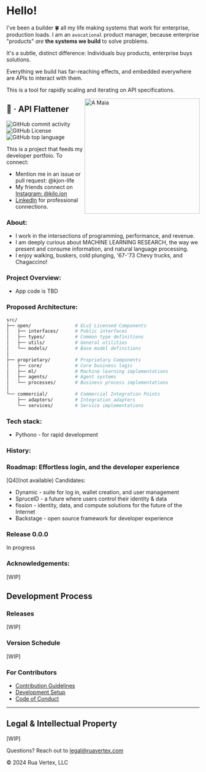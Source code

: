 

# Hello! 

I've been a builder 🍀 all my life making systems that work for enterprise, production loads. I am an `avocational` product manager, because enterprise "products" _are_ **the systems we build** to solve problems.

It's a subtle, distinct difference: Individuals buy products, enterprise buys solutions. 

Everything we build has far-reaching effects, and embedded everywhere are APIs to interact with them.

This is a tool for rapidly scaling and iterating on API specifications.

<img align="right" width="300" src="https://user-images.githubusercontent.com/76539355/214731371-78cb7bcb-996d-4108-9872-7af758ed5647.png" alt="A Maia">



## 🧰  &middot; API Flattener   
 ![GitHub commit activity](https://img.shields.io/github/commit-activity/y/kjon-life/api-flattener) 
 ![GitHub License](https://img.shields.io/github/license/kjon-life/api-flattener)
 ![GitHub top language](https://img.shields.io/github/languages/top/kjon-life/api-flattener)
 
This is a project that feeds my developer portfoio. To connect:  
- Mention me in an issue or pull request: @kjon-life  
- My friends connect on [Instagram: @kilo.jon](https://www.instagram.com/kilo.jon/)   
- [LinkedIn](https://www.linkedin.com/in/jonhwilliams) for professional connections.

### About:  
- I work in the intersections of programming, performance, and revenue.  
- I am deeply curious about MACHINE LEARNING RESEARCH, the way we present and consume information, and natural language processing. 
- I enjoy walking, buskers, cold plunging, '67-'73 Chevy trucks, and Chagaccino! 

### Project Overview:
* App code is TBD 

### Proposed Architecture:
```bash
src/
├── open/                # ELv2 Licensed Components
│   ├── interfaces/      # Public interfaces
│   ├── types/           # Common type definitions
│   ├── utils/           # General utilities
│   └── models/          # Base model definitions
│
├── proprietary/         # Proprietary Components
│   ├── core/            # Core business logic
│   ├── ml/              # Machine learning implementations
│   ├── agents/          # Agent systems
│   └── processes/       # Business process implementations
│
└── commercial/          # Commercial Integration Points
    ├── adapters/        # Integration adapters
    └── services/        # Service implementations
```

### Tech stack:
* Pythono - for rapid development

### History:  

### Roadmap: Effortless login, and the developer experience
[Q4](not available) Candidates:  
* Dynamic - suite for log in, wallet creation, and user management    
* SpruceID - a future where users control their identity & data    
* fission - identity, data, and compute solutions for the future of the Internet  
* Backstage - open source framework for developer experience
   
### Release 0.0.0  
In progress

### Acknowledgements:

[WIP]

## Development Process

### Releases

[WIP]

### Version Schedule

[WIP]

### For Contributors
- [Contribution Guidelines](CONTRIBUTING.md)
- [Development Setup](docs/development/setup.md)
- [Code of Conduct](CODE_OF_CONDUCT.md)

___ 
## Legal & Intellectual Property

[WIP]

Questions? Reach out to legal@ruavertex.com

© 2024 Rua Vertex, LLC